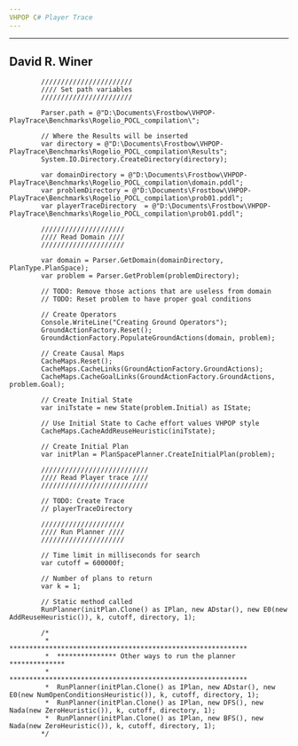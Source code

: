 ```yaml
---
VHPOP C# Player Trace
---
```


---
David R. Winer
---


			///////////////////////
            //// Set path variables
            ///////////////////////

            Parser.path = @"D:\Documents\Frostbow\VHPOP-PlayTrace\Benchmarks\Rogelio_POCL_compilation\";

            // Where the Results will be inserted
            var directory = @"D:\Documents\Frostbow\VHPOP-PlayTrace\Benchmarks\Rogelio_POCL_compilation\Results";
            System.IO.Directory.CreateDirectory(directory);

            var domainDirectory = @"D:\Documents\Frostbow\VHPOP-PlayTrace\Benchmarks\Rogelio_POCL_compilation\domain.pddl";
            var problemDirectory = @"D:\Documents\Frostbow\VHPOP-PlayTrace\Benchmarks\Rogelio_POCL_compilation\prob01.pddl";
            var playerTraceDirectory  = @"D:\Documents\Frostbow\VHPOP-PlayTrace\Benchmarks\Rogelio_POCL_compilation\prob01.pddl";

            /////////////////////
            //// Read Domain ////
            /////////////////////

            var domain = Parser.GetDomain(domainDirectory, PlanType.PlanSpace);
            var problem = Parser.GetProblem(problemDirectory);

            // TODO: Remove those actions that are useless from domain
            // TODO: Reset problem to have proper goal conditions

            // Create Operators
            Console.WriteLine("Creating Ground Operators");
            GroundActionFactory.Reset();
            GroundActionFactory.PopulateGroundActions(domain, problem);

            // Create Causal Maps
            CacheMaps.Reset();
            CacheMaps.CacheLinks(GroundActionFactory.GroundActions);
            CacheMaps.CacheGoalLinks(GroundActionFactory.GroundActions, problem.Goal);

            // Create Initial State
            var iniTstate = new State(problem.Initial) as IState;

            // Use Initial State to Cache effort values VHPOP style
            CacheMaps.CacheAddReuseHeuristic(iniTstate);

            // Create Initial Plan
            var initPlan = PlanSpacePlanner.CreateInitialPlan(problem);

            ///////////////////////////
            //// Read Player trace ////
            ///////////////////////////

            // TODO: Create Trace
            // playerTraceDirectory

            /////////////////////
            //// Run Planner ////
            /////////////////////

            // Time limit in milliseconds for search
            var cutoff = 600000f;

            // Number of plans to return
            var k = 1;

            // Static method called
            RunPlanner(initPlan.Clone() as IPlan, new ADstar(), new E0(new AddReuseHeuristic()), k, cutoff, directory, 1);

            /*
             *  ************************************************************
             *  *************** Other ways to run the planner **************
             *  ************************************************************
             *  RunPlanner(initPlan.Clone() as IPlan, new ADstar(), new E0(new NumOpenConditionsHeuristic()), k, cutoff, directory, 1);
             *  RunPlanner(initPlan.Clone() as IPlan, new DFS(), new Nada(new ZeroHeuristic()), k, cutoff, directory, 1);
             *  RunPlanner(initPlan.Clone() as IPlan, new BFS(), new Nada(new ZeroHeuristic()), k, cutoff, directory, 1);
            */